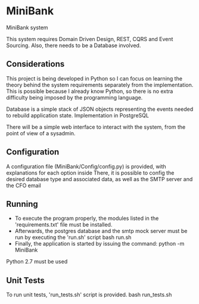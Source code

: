 # MiniBank
MiniBank system

This system requires Domain Driven Design, REST, CQRS and Event Sourcing. Also, there needs to be a Database involved.

## Considerations

This project is being developed in Python so I can focus on learning the theory behind the system requirements separately from the implementation. This is possible because I already know Python, so there is no extra difficulty being imposed by the programming language.

Database is a simple stack of JSON objects representing the events needed to rebuild application state. Implementation in PostgreSQL

There will be a simple web interface to interact with the system, from the point of view of a sysadmin.

## Configuration

A configuration file (MiniBank/Config/config.py) is provided, with explanations for each option inside
There, it is possible to config the desired database type and associated data, as well as the SMTP server and the CFO email

## Running

- To execute the program properly, the modules listed in the 'requirements.txt' file must be installed.
- Afterwards, the postgres database and the smtp mock server must be run by executing the 'run.sh' script
    bash run.sh
- Finally, the application is started by issuing the command:
    python -m MiniBank
    
Python 2.7 must be used

## Unit Tests

To run unit tests, 'run_tests.sh' script is provided.
    bash run_tests.sh
